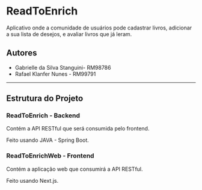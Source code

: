 # ReadToEnrich

Aplicativo onde a comunidade de usuários pode cadastrar livros, adicionar a sua lista de desejos, e avaliar livros que já leram.

## Autores

- Gabrielle da Silva Stanguini- RM98786
- Rafael Klanfer Nunes - RM99791

---

## Estrutura do Projeto

### ReadToEnrich - Backend

Contém a API RESTful que será consumida pelo frontend.

Feito usando JAVA - Spring Boot.

### ReadToEnrichWeb - Frontend

Contém a aplicação web que consumirá a API RESTful.

Feito usando Next.js.
